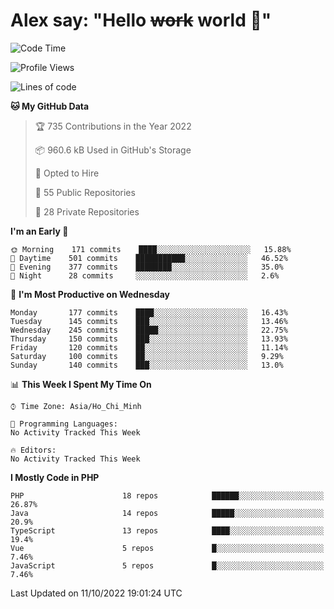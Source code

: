 # Alex say: "Hello ~~work~~ world 🐾"

<!--START_SECTION:waka-->
![Code Time](http://img.shields.io/badge/Code%20Time-838%20hrs%2047%20mins-blue)

![Profile Views](http://img.shields.io/badge/Profile%20Views-0-blue)

![Lines of code](https://img.shields.io/badge/From%20Hello%20World%20I%27ve%20Written-1%20Million%20lines%20of%20code-blue)

**🐱 My GitHub Data** 

> 🏆 735 Contributions in the Year 2022
 > 
> 📦 960.6 kB Used in GitHub's Storage 
 > 
> 💼 Opted to Hire
 > 
> 📜 55 Public Repositories 
 > 
> 🔑 28 Private Repositories  
 > 
**I'm an Early 🐤** 

```text
🌞 Morning    171 commits    ████░░░░░░░░░░░░░░░░░░░░░   15.88% 
🌆 Daytime    501 commits    ███████████░░░░░░░░░░░░░░   46.52% 
🌃 Evening    377 commits    ████████░░░░░░░░░░░░░░░░░   35.0% 
🌙 Night      28 commits     ░░░░░░░░░░░░░░░░░░░░░░░░░   2.6%

```
📅 **I'm Most Productive on Wednesday** 

```text
Monday       177 commits    ████░░░░░░░░░░░░░░░░░░░░░   16.43% 
Tuesday      145 commits    ███░░░░░░░░░░░░░░░░░░░░░░   13.46% 
Wednesday    245 commits    █████░░░░░░░░░░░░░░░░░░░░   22.75% 
Thursday     150 commits    ███░░░░░░░░░░░░░░░░░░░░░░   13.93% 
Friday       120 commits    ██░░░░░░░░░░░░░░░░░░░░░░░   11.14% 
Saturday     100 commits    ██░░░░░░░░░░░░░░░░░░░░░░░   9.29% 
Sunday       140 commits    ███░░░░░░░░░░░░░░░░░░░░░░   13.0%

```


📊 **This Week I Spent My Time On** 

```text
⌚︎ Time Zone: Asia/Ho_Chi_Minh

💬 Programming Languages: 
No Activity Tracked This Week

🔥 Editors: 
No Activity Tracked This Week

```

**I Mostly Code in PHP** 

```text
PHP                      18 repos            ██████░░░░░░░░░░░░░░░░░░░   26.87% 
Java                     14 repos            █████░░░░░░░░░░░░░░░░░░░░   20.9% 
TypeScript               13 repos            ████░░░░░░░░░░░░░░░░░░░░░   19.4% 
Vue                      5 repos             █░░░░░░░░░░░░░░░░░░░░░░░░   7.46% 
JavaScript               5 repos             █░░░░░░░░░░░░░░░░░░░░░░░░   7.46%

```



 Last Updated on 11/10/2022 19:01:24 UTC
<!--END_SECTION:waka-->

